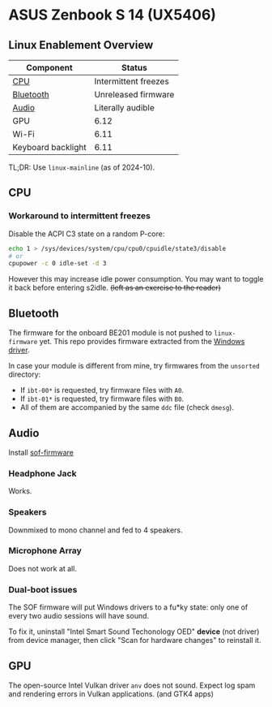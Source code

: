 # ASUS Zenbook S 14 (UX5406)

## Linux Enablement Overview

| Component | Status |
|-|-|
| [CPU](#cpu) | Intermittent freezes |
| [Bluetooth](#bluetooth) | Unreleased firmware |
| [Audio](#audio) | Literally audible |
| GPU | 6.12 |
| Wi-Fi | 6.11 |
| Keyboard backlight | 6.11 |

TL;DR: Use `linux-mainline` (as of 2024-10).

## CPU

### Workaround to intermittent freezes

Disable the ACPI C3 state on a random P-core:

```bash
echo 1 > /sys/devices/system/cpu/cpu0/cpuidle/state3/disable
# or
cpupower -c 0 idle-set -d 3
```

However this may increase idle power consumption. You may want to toggle it back before entering s2idle. ~~(left as an exercise to the reader)~~

## Bluetooth

The firmware for the onboard BE201 module is not pushed to `linux-firmware` yet. This repo provides firmware extracted from the [Windows driver](https://www.catalog.update.microsoft.com/Search.aspx?q=%206224ef1f-f878-4665-afd7-412c8425482c).

In case your module is different from mine, try firmwares from the `unsorted` directory:
  - If `ibt-00*` is requested, try firmware files with `A0`.
  - If `ibt-01*` is requested, try firmware files with `B0`.
  - All of them are accompanied by the same `ddc` file (check `dmesg`).


## Audio

Install [sof-firmware](https://pkgs.org/download/sof-firmware)

### Headphone Jack

Works.

### Speakers

Downmixed to mono channel and fed to 4 speakers.

### Microphone Array

Does not work at all.

### Dual-boot issues

The SOF firmware will put Windows drivers to a fu*ky state: only one of every two audio sessions will have sound.

To fix it, uninstall "Intel Smart Sound Techonology OED" **device** (not driver) from device manager, then click "Scan for hardware changes" to reinstall it.

## GPU

The open-source Intel Vulkan driver `anv` does not sound. Expect log spam and rendering errors in Vulkan applications. (and GTK4 apps)
